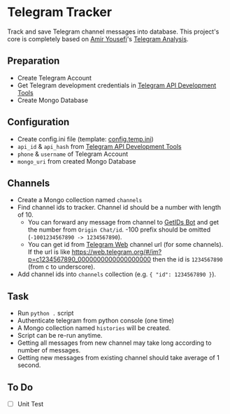 # Telegram Tracker

Track and save Telegram channel messages into database. This project's core is completely based on [Amir Yousefi](https://github.com/amiryousefi)'s [Telegram Analysis](https://github.com/amiryousefi/telegram-analysis).

## Preparation

- Create Telegram Account
- Get Telegram development credentials in [Telegram API Development Tools](https://my.telegram.org/apps)
- Create Mongo Database

## Configuration

- Create config.ini file (template: [config.temp.ini](./config.temp.ini))
- `api_id` & `api_hash` from [Telegram API Development Tools](https://my.telegram.org/apps)
- `phone` & `username` of Telegram Account
- `mongo_uri` from created Mongo Database

## Channels

- Create a Mongo collection named `channels`
- Find channel ids to tracker. Channel id should be a number with length of 10.
  - You can forward any message from channel to [GetIDs Bot](https://t.me/getidsbot) and get the number from `Origin Chat/id`. -100 prefix should be omitted (`-1001234567890 -> 1234567890`).
  - You can get id from [Telegram Web](https://web.telegram.org) channel url (for some channels). If the url is like https://web.telegram.org/#/im?p=c1234567890_0000000000000000000 then the id is `1234567890` (from c to underscore).
- Add channel ids into `channels` collection (e.g. `{ "id": 1234567890 }`).

## Task

- Run `python .` script
- Authenticate telegram from python console (one time)
- A Mongo collection named `histories` will be created.
- Script can be re-run anytime.
- Getting all messages from new channel may take long according to number of messages.
- Getting new messages from existing channel should take average of 1 second.

## To Do

- [ ] Unit Test
